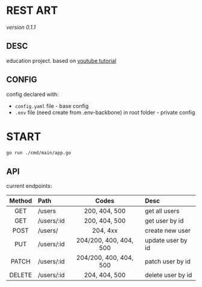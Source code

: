 # REST ART 
*version 0.1.1*

## DESC
education project. based on [youtube tutorial](https://www.youtube.com/playlist?list=PLP19RjSHH4aENxkai8lzF0ocA4EZyS0vn)

## CONFIG
config declared with:
- `config.yaml` file - base config
- `.env` file (need create from .env-backbone) in root folder - private config

# START
```bash
go run ./cmd/main/app.go
```

## API
current endpoints:

| Method   | Path          | Codes                    | Desc                |
|:-------: |:------------- |:-----------------------: |:------------------- |
| GET      | /users        | 200, 404, 500            | get all users       |
| GET      | /users/:id    | 200, 404, 500            | get user by id      |
| POST     | /users/       | 204, 4xx                 | create new user     |
| PUT      | /users/:id    | 204/200, 400, 404, 500   | update user by id   |
| PATCH    | /users/:id    | 204/200, 400, 404, 500   | patch user by id    |
| DELETE   | /users/:id    | 204, 404, 500            | delete user by id   |
